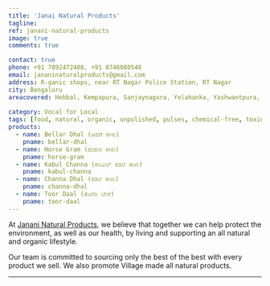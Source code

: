 ```yaml
---
title: 'Janai Natural Products'
tagline: 
ref: janani-natural-products
image: true
comments: true

contact: true
phone: +91 7892472408, +91 8746080548
email: jananinaturalproducts@gmail.com
address: R-ganic shops, near RT Nagar Police Station, RT Nagar
city: Bengaluru
areacovered: Hebbal, Kempapura, Sanjaynagara, Yelahanka, Yashwantpura, RT Nagar, Hennur, Nagawara, JC Nagar
 
category: Vocal for Local
tags: [food, natural, organic, unpolished, pulses, chemical-free, toxin-free, vegan]
products:
  - name: Bellar Dhal (ಅವರೆ ಕಾಳು)
    pname: bellar-dhal
  - name: Horse Gram (ಹುರುಳಿ ಕಾಳು)
    pname: horse-gram
  - name: Kabul Channa (ಕಾಬುಲ್ ಕಡಲೆ ಕಾಳು)
    pname: kabul-channa
  - name: Channa Dhal (ಕಡಲೆ ಕಾಳು)
    pname: channa-dhal
  - name: Toor Daal (ತೊಗರಿ ಬೇಳೆ)
    pname: toor-daal
---
```


  At <a href="#">Janani Natural Products</a>, we believe that together we can help protect the environment, as well as our health, by living and supporting an all natural and organic lifestyle.

  Our team is committed to sourcing only the best of the best with every product we sell. We also promote Village made all natural products. 

---

